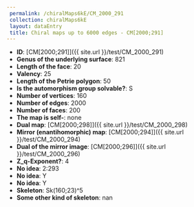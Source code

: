 ```yaml
--- 
 permalink: /chiralMaps6kE/CM_2000_291 
 collection: chiralMaps6kE
 layout: dataEntry
 title: Chiral maps up to 6000 edges - CM[2000;291]
---
```


- **ID**: [CM[2000;291]]({{ site.url }}/test/CM_2000_291)
- **Genus of the underlying surface**: 821
- **Length of the face**: 20
- **Valency**: 25
- **Length of the Petrie polygon**: 50
- **Is the automorphism group solvable?**: S
- **Number of vertices**: 160
- **Number of edges**: 2000
- **Number of faces**: 200
- **The map is self-**: none
- **Dual map**: [CM[2000;298]]({{ site.url }}/test/CM_2000_298)
- **Mirror (enantihomorphic) map**: [CM[2000;294]]({{ site.url }}/test/CM_2000_294)
- **Dual of the mirror image**: [CM[2000;296]]({{ site.url }}/test/CM_2000_296)
- **Z_q-Exponent?**: 4
- **No idea**:  2:293
- **No idea**: Y
- **No idea**: Y
- **Skeleton**: Sk(160;23)^5
- **Some other kind of skeleton**: nan
